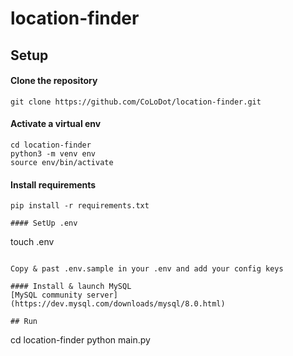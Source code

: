 # location-finder

## Setup

#### Clone the repository
```
git clone https://github.com/CoLoDot/location-finder.git
```

#### Activate a virtual env
```
cd location-finder
python3 -m venv env
source env/bin/activate
```

#### Install requirements
```
pip install -r requirements.txt

#### SetUp .env
```
touch .env
```

Copy & past .env.sample in your .env and add your config keys

#### Install & launch MySQL
[MySQL community server](https://dev.mysql.com/downloads/mysql/8.0.html)

## Run

```
cd location-finder
python main.py
```